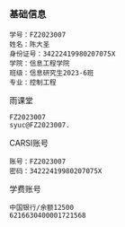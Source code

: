 ### 基础信息
```
学号：FZ2023007
姓名：陈大圣
身份证号：34222419980207075X
学院：信息工程学院
班级：信息研究生2023-6班
专业：控制工程
```

雨课堂
```
FZ2023007
syuc@FZ2023007.
```

CARSI账号
```
账号：FZ2023007
密码：34222419980207075X
```

学费账号
```
中国银行/余额12500
6216630400001721568
```